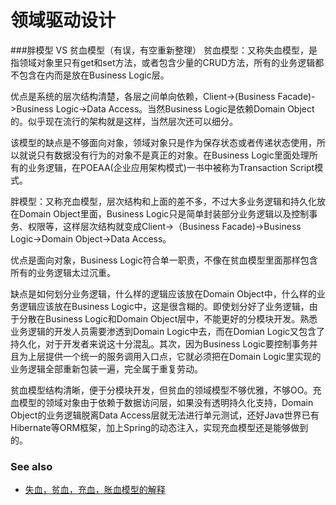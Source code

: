 领域驱动设计
============
###胖模型 VS 贫血模型（有误，有空重新整理）
贫血模型：又称失血模型，是指领域对象里只有get和set方法，或者包含少量的CRUD方法，所有的业务逻辑都不包含在内而是放在Business Logic层。

优点是系统的层次结构清楚，各层之间单向依赖，Client->(Business Facade)->Business Logic->Data Access。当然Business Logic是依赖Domain Object的。似乎现在流行的架构就是这样，当然层次还可以细分。

该模型的缺点是不够面向对象，领域对象只是作为保存状态或者传递状态使用，所以就说只有数据没有行为的对象不是真正的对象。在Business Logic里面处理所有的业务逻辑，在POEAA(企业应用架构模式)一书中被称为Transaction Script模式。

胖模型：又称充血模型，层次结构和上面的差不多，不过大多业务逻辑和持久化放在Domain Object里面，Business Logic只是简单封装部分业务逻辑以及控制事务、权限等，这样层次结构就变成Client->（Business Facade)->Business Logic->Domain Object->Data Access。

优点是面向对象，Business Logic符合单一职责，不像在贫血模型里面那样包含所有的业务逻辑太过沉重。

缺点是如何划分业务逻辑，什么样的逻辑应该放在Domain Object中，什么样的业务逻辑应该放在Business Logic中，这是很含糊的。即使划分好了业务逻辑，由于分散在Business Logic和Domain Object层中，不能更好的分模块开发。熟悉业务逻辑的开发人员需要渗透到Domain Logic中去，而在Domian Logic又包含了持久化，对于开发者来说这十分混乱。其次，因为Business Logic要控制事务并且为上层提供一个统一的服务调用入口点，它就必须把在Domain Logic里实现的业务逻辑全部重新包装一遍，完全属于重复劳动。

贫血模型结构清晰，便于分模块开发，但贫血的领域模型不够优雅，不够OO。充血模型的领域对象由于依赖于数据访问层，如果没有透明持久化支持，Domain Object的业务逻辑脱离Data Access层就无法进行单元测试，还好Java世界已有Hibernate等ORM框架，加上Spring的动态注入，实现充血模型还是能够做到的。

### See also 
* [失血，贫血，充血，胀血模型的解释](http://www.oschina.net/question/54100_10400)






